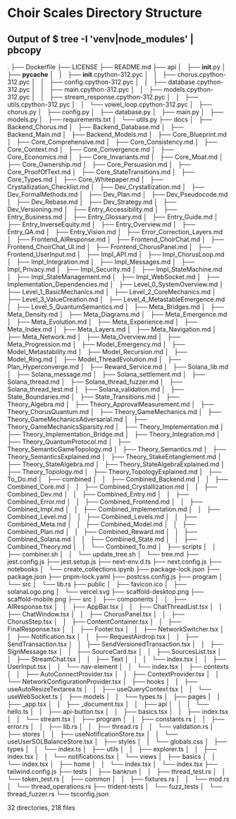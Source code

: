 # Choir Scales Directory Structure
## Output of $ tree -I 'venv|node_modules' | pbcopy

.
├── Dockerfile
├── LICENSE
├── README.md
├── api
│   ├── __init__.py
│   ├── __pycache__
│   │   ├── __init__.cpython-312.pyc
│   │   ├── chorus.cpython-312.pyc
│   │   ├── config.cpython-312.pyc
│   │   ├── database.cpython-312.pyc
│   │   ├── main.cpython-312.pyc
│   │   ├── models.cpython-312.pyc
│   │   ├── stream_response.cpython-312.pyc
│   │   ├── utils.cpython-312.pyc
│   │   └── vowel_loop.cpython-312.pyc
│   ├── chorus.py
│   ├── config.py
│   ├── database.py
│   ├── main.py
│   ├── models.py
│   ├── requirements.txt
│   └── utils.py
├── docs
│   ├── Backend_Chorus.md
│   ├── Backend_Database.md
│   ├── Backend_Main.md
│   ├── Backend_Models.md
│   ├── Core_Blueprint.md
│   ├── Core_Comprehensive.md
│   ├── Core_Consistency.md
│   ├── Core_Context.md
│   ├── Core_Convergence.md
│   ├── Core_Economics.md
│   ├── Core_Invariants.md
│   ├── Core_Moat.md
│   ├── Core_Ownership.md
│   ├── Core_Persuasion.md
│   ├── Core_ProofOfText.md
│   ├── Core_StateTransitions.md
│   ├── Core_Types.md
│   ├── Core_Whitepaper.md
│   ├── Crystallization_Checklist.md
│   ├── Dev_Crystallization.md
│   ├── Dev_FormalMethods.md
│   ├── Dev_Plan.md
│   ├── Dev_Pseudocode.md
│   ├── Dev_Rebase.md
│   ├── Dev_Strategy.md
│   ├── Dev_Versioning.md
│   ├── Entry_Accessibility.md
│   ├── Entry_Business.md
│   ├── Entry_Glossary.md
│   ├── Entry_Guide.md
│   ├── Entry_InverseEquity.md
│   ├── Entry_Overview.md
│   ├── Entry_QA.md
│   ├── Entry_Vision.md
│   ├── Error_Correction_Layers.md
│   ├── Frontend_AIResponse.md
│   ├── Frontend_ChoirChat.md
│   ├── Frontend_ChoirChat_UI.md
│   ├── Frontend_ChorusPanel.md
│   ├── Frontend_UserInput.md
│   ├── Impl_API.md
│   ├── Impl_ChorusLoop.md
│   ├── Impl_Integration.md
│   ├── Impl_Messages.md
│   ├── Impl_Privacy.md
│   ├── Impl_Security.md
│   ├── Impl_StateMachine.md
│   ├── Impl_StateManagement.md
│   ├── Impl_WebSocket.md
│   ├── Implementation_Dependencies.md
│   ├── Level_0_SystemOverview.md
│   ├── Level_1_BasicMechanics.md
│   ├── Level_2_CoreMechanics.md
│   ├── Level_3_ValueCreation.md
│   ├── Level_4_MetastableEmergence.md
│   ├── Level_5_QuantumSemantics.md
│   ├── Meta_Bridges.md
│   ├── Meta_Density.md
│   ├── Meta_Diagrams.md
│   ├── Meta_Emergence.md
│   ├── Meta_Evolution.md
│   ├── Meta_Experience.md
│   ├── Meta_Index.md
│   ├── Meta_Layers.md
│   ├── Meta_Navigation.md
│   ├── Meta_Network.md
│   ├── Meta_Overview.md
│   ├── Meta_Progression.md
│   ├── Model_Emergency.md
│   ├── Model_Metastability.md
│   ├── Model_Recursion.md
│   ├── Model_Ring.md
│   ├── Model_ThreadEvolution.md
│   ├── Plan_Hyperconverge.md
│   ├── Reward_Service.md
│   ├── Solana_lib.md
│   ├── Solana_message.md
│   ├── Solana_settlement.md
│   ├── Solana_thread.md
│   ├── Solana_thread_fuzzer.md
│   ├── Solana_thread_test.md
│   ├── Solana_validation.md
│   ├── State_Boundaries.md
│   ├── State_Transitions.md
│   ├── Theory_Algebra.md
│   ├── Theory_ApprovalMeasurement.md
│   ├── Theory_ChorusQuantum.md
│   ├── Theory_GameMechanics.md
│   ├── Theory_GameMechanicsAdversarial.md
│   ├── Theory_GameMechanicsSparsity.md
│   ├── Theory_Implementation.md
│   ├── Theory_Implementation_Bridge.md
│   ├── Theory_Integration.md
│   ├── Theory_QuantumProtocol.md
│   ├── Theory_SemanticGameTopology.md
│   ├── Theory_Semantics.md
│   ├── Theory_SemanticsExplained.md
│   ├── Theory_StakeEntanglement.md
│   ├── Theory_StateAlgebra.md
│   ├── Theory_StateAlgebraExplained.md
│   ├── Theory_Topology.md
│   ├── Theory_TopologyExplained.md
│   ├── To_Do.md
│   ├── combined
│   │   ├── Combined_Backend.md
│   │   ├── Combined_Core.md
│   │   ├── Combined_Crystallization.md
│   │   ├── Combined_Dev.md
│   │   ├── Combined_Entry.md
│   │   ├── Combined_Error.md
│   │   ├── Combined_Frontend.md
│   │   ├── Combined_Impl.md
│   │   ├── Combined_Implementation.md
│   │   ├── Combined_Level.md
│   │   ├── Combined_Levels.md
│   │   ├── Combined_Meta.md
│   │   ├── Combined_Model.md
│   │   ├── Combined_Plan.md
│   │   ├── Combined_Reward.md
│   │   ├── Combined_Solana.md
│   │   ├── Combined_State.md
│   │   ├── Combined_Theory.md
│   │   └── Combined_To.md
│   ├── scripts
│   │   ├── combiner.sh
│   │   └── update_tree.sh
│   └── tree.md
├── jest.config.js
├── jest.setup.js
├── next-env.d.ts
├── next.config.js
├── notebooks
│   └── create_collections.ipynb
├── package-lock.json
├── package.json
├── pnpm-lock.yaml
├── postcss.config.js
├── program
│   └── src
│       └── lib.rs
├── public
│   ├── favicon.ico
│   ├── solanaLogo.png
│   └── vercel.svg
├── scaffold-desktop.png
├── scaffold-mobile.png
├── src
│   ├── components
│   │   ├── AIResponse.tsx
│   │   ├── AppBar.tsx
│   │   ├── ChatThreadList.tsx
│   │   ├── ChatWindow.tsx
│   │   ├── ChorusPanel.tsx
│   │   ├── ChorusStep.tsx
│   │   ├── ContentContainer.tsx
│   │   ├── FinalResponse.tsx
│   │   ├── Footer.tsx
│   │   ├── NetworkSwitcher.tsx
│   │   ├── Notification.tsx
│   │   ├── RequestAirdrop.tsx
│   │   ├── SendTransaction.tsx
│   │   ├── SendVersionedTransaction.tsx
│   │   ├── SignMessage.tsx
│   │   ├── SourceCard.tsx
│   │   ├── SourcesList.tsx
│   │   ├── StreamChat.tsx
│   │   ├── Text
│   │   │   └── index.tsx
│   │   ├── UserInput.tsx
│   │   └── nav-element
│   │       └── index.tsx
│   ├── contexts
│   │   ├── AutoConnectProvider.tsx
│   │   ├── ContextProvider.tsx
│   │   └── NetworkConfigurationProvider.tsx
│   ├── hooks
│   │   ├── useAutoResizeTextarea.ts
│   │   ├── useQueryContext.tsx
│   │   └── useWebSocket.ts
│   ├── models
│   │   └── types.ts
│   ├── pages
│   │   ├── _app.tsx
│   │   ├── _document.tsx
│   │   ├── api
│   │   │   └── hello.ts
│   │   ├── api-button.tsx
│   │   ├── basics.tsx
│   │   ├── index.tsx
│   │   └── stream.tsx
│   ├── program
│   │   ├── constants.rs
│   │   ├── error.rs
│   │   ├── lib.rs
│   │   ├── thread.rs
│   │   └── validation.rs
│   ├── stores
│   │   ├── useNotificationStore.tsx
│   │   └── useUserSOLBalanceStore.tsx
│   ├── styles
│   │   └── globals.css
│   ├── types
│   │   └── index.ts
│   ├── utils
│   │   ├── explorer.ts
│   │   ├── index.tsx
│   │   └── notifications.tsx
│   └── views
│       ├── basics
│       │   └── index.tsx
│       ├── home
│       │   └── index.tsx
│       └── index.tsx
├── tailwind.config.js
├── tests
│   ├── bankrun
│   │   ├── thread_test.rs
│   │   └── token_test.rs
│   ├── common
│   │   ├── fixtures.rs
│   │   └── mod.rs
│   └── thread_operations.rs
├── trident-tests
│   └── fuzz_tests
│       └── thread_fuzzer.rs
└── tsconfig.json

32 directories, 218 files
